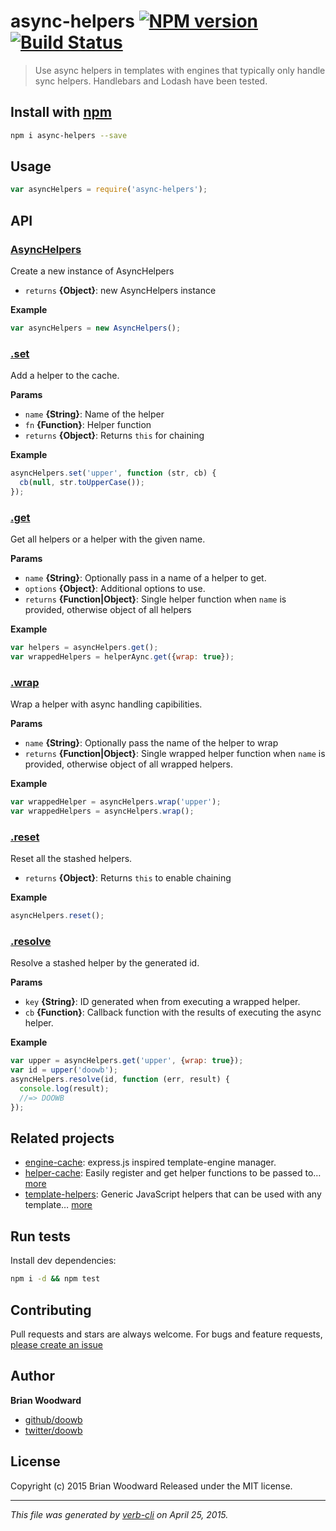# async-helpers [![NPM version](https://badge.fury.io/js/async-helpers.svg)](http://badge.fury.io/js/async-helpers)  [![Build Status](https://travis-ci.org/doowb/async-helpers.svg)](https://travis-ci.org/doowb/async-helpers) 

> Use async helpers in templates with engines that typically only handle sync helpers. Handlebars and Lodash have been tested.

## Install with [npm](npmjs.org)

```bash
npm i async-helpers --save
```

## Usage

```js
var asyncHelpers = require('async-helpers');
```

## API

### [AsyncHelpers](index.js#L25)

Create a new instance of AsyncHelpers

* `returns` **{Object}**: new AsyncHelpers instance  

**Example**

```js
var asyncHelpers = new AsyncHelpers();
```

### [.set](index.js#L61)

Add a helper to the cache.

**Params**

* `name` **{String}**: Name of the helper    
* `fn` **{Function}**: Helper function    
* `returns` **{Object}**: Returns `this` for chaining  

**Example**

```js
asyncHelpers.set('upper', function (str, cb) {
  cb(null, str.toUpperCase());
});
```

### [.get](index.js#L84)

Get all helpers or a helper with the given name.

**Params**

* `name` **{String}**: Optionally pass in a name of a helper to get.    
* `options` **{Object}**: Additional options to use.    
* `returns` **{Function|Object}**: Single helper function when `name` is provided, otherwise object of all helpers  

**Example**

```js
var helpers = asyncHelpers.get();
var wrappedHelpers = helperAync.get({wrap: true});
```

### [.wrap](index.js#L178)

Wrap a helper with async handling capibilities.

**Params**

* `name` **{String}**: Optionally pass the name of the helper to wrap    
* `returns` **{Function|Object}**: Single wrapped helper function when `name` is provided, otherwise object of all wrapped helpers.  

**Example**

```js
var wrappedHelper = asyncHelpers.wrap('upper');
var wrappedHelpers = asyncHelpers.wrap();
```

### [.reset](index.js#L199)

Reset all the stashed helpers.

* `returns` **{Object}**: Returns `this` to enable chaining  

**Example**

```js
asyncHelpers.reset();
```

### [.resolve](index.js#L222)

Resolve a stashed helper by the generated id.

**Params**

* `key` **{String}**: ID generated when from executing a wrapped helper.    
* `cb` **{Function}**: Callback function with the results of executing the async helper.    

**Example**

```js
var upper = asyncHelpers.get('upper', {wrap: true});
var id = upper('doowb');
asyncHelpers.resolve(id, function (err, result) {
  console.log(result);
  //=> DOOWB
});
```

## Related projects

* [engine-cache](https://github.com/jonschlinkert/engine-cache): express.js inspired template-engine manager.
* [helper-cache](https://github.com/jonschlinkert/helper-cache): Easily register and get helper functions to be passed to… [more](https://github.com/jonschlinkert/helper-cache)
* [template-helpers](https://github.com/jonschlinkert/template-helpers): Generic JavaScript helpers that can be used with any template… [more](https://github.com/jonschlinkert/template-helpers)

## Run tests

Install dev dependencies:

```bash
npm i -d && npm test
```

## Contributing

Pull requests and stars are always welcome. For bugs and feature requests, [please create an issue](https://github.com/doowb/async-helpers/issues)

## Author

**Brian Woodward**

+ [github/doowb](https://github.com/doowb)
+ [twitter/doowb](http://twitter.com/doowb)

## License

Copyright (c) 2015 Brian Woodward
Released under the MIT license.

***

_This file was generated by [verb-cli](https://github.com/assemble/verb-cli) on April 25, 2015._

<!-- reflinks generated by verb-reflinks plugin -->

[verb]: https://github.com/assemble/verb
[template]: https://github.com/jonschlinkert/template
[assemble]: http://assemble.io